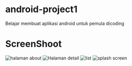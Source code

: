 # android-project1
Belajar membuat aplikasi android untuk pemula dicoding
# ScreenShoot 
![halaman about](https://user-images.githubusercontent.com/67437292/86270121-ecf33e80-bbf4-11ea-9fec-daabf0fc7cd0.png)
![Halaman detail](https://user-images.githubusercontent.com/67437292/86270129-f2508900-bbf4-11ea-9597-3dddba4f0ed5.png)
![list](https://user-images.githubusercontent.com/67437292/86270146-f9779700-bbf4-11ea-8ce7-001b7cb48094.png)
![splash screen](https://user-images.githubusercontent.com/67437292/86270153-fbd9f100-bbf4-11ea-8146-87cca6974c80.png)

